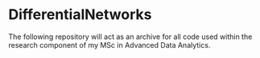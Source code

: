 # DifferentialNetworks
The following repository will act as an archive for all code used within the research component of my MSc in Advanced Data Analytics. 
